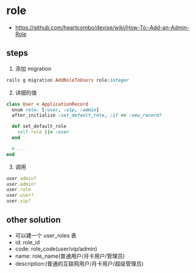 # role
- https://github.com/heartcombo/devise/wiki/How-To:-Add-an-Admin-Role

## steps
1. 添加 migration
```ruby
rails g migration AddRoleToUsers role:integer
```
2. 详细的值
```ruby
class User < ApplicationRecord
  enum role: [:user, :vip, :admin]
  after_initialize :set_default_role, :if => :new_record?

  def set_default_role
    self.role ||= :user
  end

  # ...
end
```
3. 调用
```ruby
user.admin?
user.admin!
user.role
user.user?
user.vip?
```


## other solution
- 可以建一个 user_roles 表
- id: role_id
- code: role_code(user/vip/admin)
- name: role_name(普通用户/月卡用户/管理员)
- description:(普通的互联网用户/月卡用户/超级管理员)
